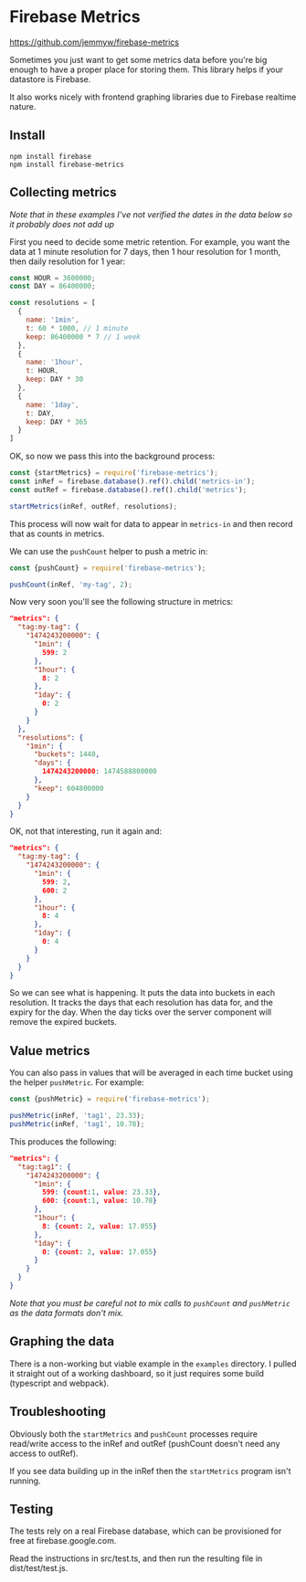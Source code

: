 # Firebase Metrics

https://github.com/jemmyw/firebase-metrics

Sometimes you just want to get some metrics data before you're big enough to have a proper place for storing them. This library helps if your datastore is Firebase.

It also works nicely with frontend graphing libraries due to Firebase realtime nature.

## Install

```
npm install firebase
npm install firebase-metrics
```

## Collecting metrics

*Note that in these examples I've not verified the dates in the data below so it probably does not add up*

First you need to decide some metric retention. For example, you want the data at 1 minute resolution for 7 days, then 1 hour resolution for 1 month, then daily resolution for 1 year:

```js
const HOUR = 3600000;
const DAY = 86400000;

const resolutions = [
  {
    name: '1min',
    t: 60 * 1000, // 1 minute
    keep: 86400000 * 7 // 1 week
  },
  {
    name: '1hour',
    t: HOUR,
    keep: DAY * 30
  },
  {
    name: '1day',
    t: DAY,
    keep: DAY * 365
  }
]
```

OK, so now we pass this into the background process:

```js
const {startMetrics} = require('firebase-metrics');
const inRef = firebase.database().ref().child('metrics-in');
const outRef = firebase.database().ref().child('metrics');

startMetrics(inRef, outRef, resolutions);
```

This process will now wait for data to appear in `metrics-in` and then record that as counts in metrics.

We can use the `pushCount` helper to push a metric in:

```js
const {pushCount} = require('firebase-metrics');

pushCount(inRef, 'my-tag', 2);
```

Now very soon you'll see the following structure in metrics:

```json
"metrics": {
  "tag:my-tag": {
    "1474243200000": {
      "1min": {
        599: 2
      },
      "1hour": {
        8: 2
      },
      "1day": {
        0: 2
      }
    }
  },
  "resolutions": {
    "1min": {
      "buckets": 1440,
      "days": {
        1474243200000: 1474588800000
      },
      "keep": 604800000 
    }
  }
}
```

OK, not that interesting, run it again and:


```json
"metrics": {
  "tag:my-tag": {
    "1474243200000": {
      "1min": {
        599: 2,
        600: 2
      },
      "1hour": {
        8: 4
      },
      "1day": {
        0: 4
      }
    }
  }
}
```

So we can see what is happening. It puts the data into buckets in each resolution. It tracks the days that each resolution has data for, and the expiry for the day. When the day ticks over the server component will remove the expired buckets.

## Value metrics

You can also pass in values that will be averaged in each time bucket using the helper `pushMetric`. For example:

```js
const {pushMetric} = require('firebase-metrics');

pushMetric(inRef, 'tag1', 23.33);
pushMetric(inRef, 'tag1', 10.78);
```

This produces the following:

```json
"metrics": {
  "tag:tag1": {
    "1474243200000": {
      "1min": {
        599: {count:1, value: 23.33},
        600: {count:1, value: 10.78}
      },
      "1hour": {
        8: {count: 2, value: 17.055}
      },
      "1day": {
        0: {count: 2, value: 17.055}
      }
    }
  }
}
```

*Note that you must be careful not to mix calls to `pushCount` and `pushMetric` as the data formats don't mix.*

## Graphing the data

There is a non-working but viable example in the `examples` directory. I pulled it straight out of a working dashboard, so it just requires some build (typescript and webpack).

## Troubleshooting

Obviously both the `startMetrics` and `pushCount` processes require read/write access to the inRef and outRef (pushCount doesn't need any access to outRef).

If you see data building up in the inRef then the `startMetrics` program isn't running.

## Testing

The tests rely on a real Firebase database, which can be provisioned for free at firebase.google.com.

Read the instructions in src/test.ts, and then run the resulting file in dist/test/test.js.
